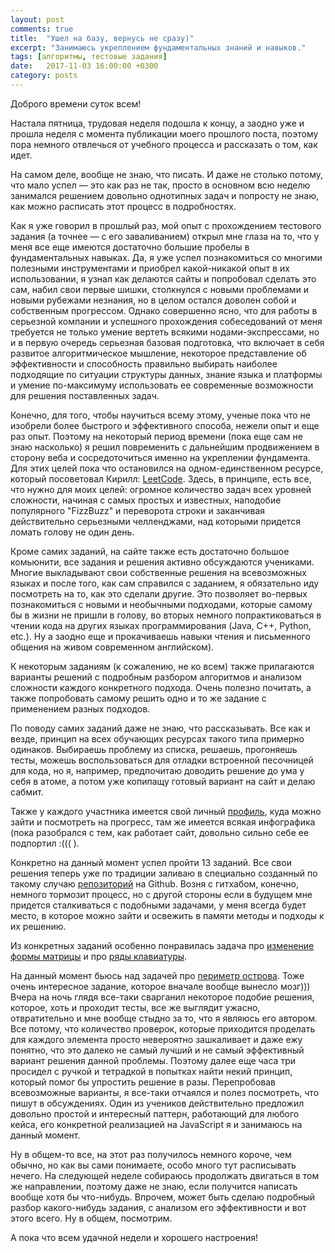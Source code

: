 ```yaml
---
layout: post
comments: true
title:  "Ушел на базу, вернусь не сразу)"
excerpt: "Занимаюсь укреплением фундаментальных знаний и навыков."
tags: [алгоритмы, тестовые задания]
date:   2017-11-03 16:00:00 +0300
category: posts
---
```

Доброго времени суток всем!

Настала пятница, трудовая неделя подошла к концу, а заодно уже и прошла неделя с момента публикации моего прошлого поста, поэтому пора немного отвлечься от учебного процесса и рассказать о том, как идет.

На самом деле, вообще не знаю, что писать. И даже не столько потому, что мало успел — это как раз не так, просто в основном всю неделю занимался решением довольно однотипных задач и попросту не знаю, как можно расписать этот процесс в подробностях.

Как я уже говорил в прошлый раз, мой опыт с прохождением тестового задания (а точнее — с его заваливанием) открыл мне глаза на то, что у меня все еще имеются достаточно большие пробелы в фундаментальных навыках. Да, я уже успел познакомиться со многими полезными инструментами и приобрел какой-никакой опыт в их использовании, я узнал как делаются сайты и попробовал сделать это сам, набил свои первые шишки, столкнулся с новыми проблемами и новыми рубежами незнания, но в целом остался доволен собой и собственным прогрессом. Однако совершенно ясно, что для работы в серьезной компании и успешного прохождения собеседований от меня требуется не только умение вертеть всякими нодами-экспрессами, но и в первую очередь серьезная базовая подготовка, что включает в себя развитое алгоритмическое мышление, некоторое представление об эффективности и способность правильно выбирать наиболее подходящие по ситуации структуры данных, знание языка и платформы и умение по-максимуму использовать ее современные возможности для решения поставленных задач.

Конечно, для того, чтобы научиться всему этому, ученые пока что не изобрели более быстрого и эффективного способа, нежели опыт и еще раз опыт. Поэтому на некоторый период времени (пока еще сам не знаю насколько) я решил повременить с дальнейшим продвижением в сторону веба и сосредоточиться именно на укреплении фундамента. Для этих целей пока что остановился на одном-единственном ресурсе, который посоветовал Кирилл: [LeetCode](https://leetcode.com/). Здесь, в принципе, есть все, что нужно для моих целей: огромное количество задач всех уровней сложности, начиная с самых простых и известных, наподобие популярного "FizzBuzz" и переворота строки и заканчивая действительно серьезными челленджами, над которыми придется ломать голову не один день.

Кроме самих заданий, на сайте также есть достаточно большое комьюнити, все задания и решения активно обсуждаются учениками. Многие выкладывают свои собственные решения на всевозможных языках и после того, как сам справился с заданием, я обязательно иду посмотреть на то, как это сделали другие. Это позволяет во-первых познакомиться с новыми и необычными подходами, которые самому бы в жизни не пришли в голову, во вторых немного попрактиковаться в чтении кода на других языках программирования (Java, C++, Python, etc.). Ну а заодно еще и прокачиваешь навыки чтения и письменного общения на живом современном английском).

К некоторым заданиям (к сожалению, не ко всем) также прилагаются варианты решений с подробным разбором алгоритмов и анализом сложности каждого конкретного подхода. Очень полезно почитать, а также попробовать самому решить одно и то же задание с применением разных подходов.

По поводу самих заданий даже не знаю, что рассказывать. Все как и везде, принцип на всех обучающих ресурсах такого типа примерно одинаков. Выбираешь проблему из списка, решаешь, прогоняешь тесты, можешь воспользоваться для отладки встроенной песочницей для кода, но я, например, предпочитаю доводить решение до ума у себя в атоме, а потом уже копипащу готовый вариант на сайт и делаю сабмит.

Также у каждого участника имеется свой личный [профиль](https://leetcode.com/joisadler/), куда можно зайти и посмотреть на прогресс, там же имеется всякая инфографика (пока разобрался с тем, как работает сайт, довольно сильно себе ее подпортил :((( ).

Конкретно на данный момент успел пройти 13 заданий. Все свои решения теперь уже по традиции заливаю в специально созданный по такому случаю [репозиторий](https://github.com/joisadler/leetcode) на Github. Возня с гитхабом, конечно, немного тормозит процесс, но с другой стороны если в будущем мне придется сталкиваться с подобными задачами, у меня всегда будет место, в которое можно зайти и освежить в памяти методы и подходы к их решению.

Из конкретных заданий особенно понравилась задача про [изменение формы матрицы](https://github.com/joisadler/leetcode/tree/master/566_reshape-the-matrix) и про [ряды клавиатуры](https://github.com/joisadler/leetcode/tree/master/500_keyboard-row).

На данный момент бьюсь над задачей про [периметр острова](https://leetcode.com/problems/island-perimeter/description/). Тоже очень интересное задание, которое вначале вообще вынесло мозг))) Вчера на ночь глядя все-таки сварганил некоторое подобие решения, которое, хоть и проходит тесты, все же выглядит ужасно, отвратительно и мне вообще стыдно за то, что я являюсь его автором. Все потому, что количество проверок, которые приходится проделать для каждого элемента просто невероятно зашкаливает и даже ежу понятно, что это далеко не самый лучший и не самый эффективный вариант решения данной проблемы.
Поэтому далее еще часа три просидел с ручкой и тетрадкой в попытках найти некий принцип, который помог бы упростить решение в разы. Перепробовав всевозможные варианты, я все-таки отчаялся и полез посмотреть, что пишут в обсуждениях. Один из учеников действительно предложил довольно простой и интересный паттерн, работающий для любого кейса, его конкретной реализацией на JavaScript я и занимаюсь на данный момент.

Ну в общем-то все,  на этот раз получилось немного короче, чем обычно, но как вы сами понимаете, особо много тут расписывать нечего. На следующей неделе собираюсь продолжать двигаться в том же направлении, поэтому даже не знаю, если получится написать вообще хотя бы что-нибудь. Впрочем, может быть сделаю подробный разбор какого-нибудь задания, с анализом его эффективности и вот этого всего. Ну в общем, посмотрим.

А пока что всем удачной недели и хорошего настроения!
